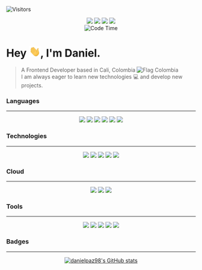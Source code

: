 ![Visitors](https://api.visitorbadge.io/api/visitors?path=danielpaz98&labelColor=%2334495e&countColor=%2344b585&style=plastic)

<p align="center"> 
  <a href="https://www.twitter.com/dapaz_98" target="_blank" rel="noreferrer"><img src="https://img.shields.io/badge/Twitter-1DA1F2?style=for-the-badge&logo=twitter&logoColor=white&style=plastic" width="70" /></a>
  <a href="https://www.linkedin.com/in/danielpaz98" target="_blank" rel="noreferrer"><img src="https://img.shields.io/badge/LinkedIn-0077B5?style=for-the-badge&logo=linkedin&logoColor=white&style=plastic" width="78" /></a>
  <a href="mailto:alexdaniel-1998@outlook.com" target="_blank" rel="noreferrer"><img src="https://img.shields.io/badge/Microsoft_Outlook-0078D4?style=for-the-badge&logo=microsoft-outlook&logoColor=white&style=plastic" width="130" /></a>
  <a href="https://www.stackoverflow.com/users/19099288/daniel-alexander-paz" target="_blank" rel="noreferrer"><img src="https://img.shields.io/badge/-Stackoverflow-FE7A16?style=for-the-badge&logo=stack-overflow&logoColor=white&style=plastic" width="112" /></a>

  <br>
  <img alt="Code Time" src="https://wakatime.com/badge/user/49a60900-ce3f-4fc0-8af7-96d5d8a4b6d6.svg" />
</p>

Hey <img src="https://raw.githubusercontent.com/danielpaz98/danielpaz98/master/wave.gif" width="30">, I'm Daniel.
=======================
> <p> A Frontend Developer based in Cali, Colombia <img src="https://camo.githubusercontent.com/5ddfd237294b9f5ee4b4509e9d3fc5a14c0852acb492cf98fce130b485ee0393/68747470733a2f2f75706c6f61642e77696b696d656469612e6f72672f77696b6970656469612f636f6d6d6f6e732f322f32312f466c61675f6f665f436f6c6f6d6269612e737667" width="16" height="12" alt="Flag Colombia" /> <br />
> I am always eager to learn new technologies 💻 and develop new projects. </p>

### Languages
- - - -
 <p align="center">
    <img src="https://img.shields.io/badge/JavaScript-323330?style=for-the-badge&logo=javascript&logoColor=F7DF1E" />
    <img src="https://img.shields.io/badge/TypeScript-007ACC?style=for-the-badge&logo=typescript&logoColor=white" />
    <img src="https://img.shields.io/badge/TypeScript-007ACC?style=for-the-badge&logo=typescript&logoColor=white" />
    <img src="https://img.shields.io/badge/CSS3-1572B6?style=for-the-badge&logo=css3&logoColor=white" />
    <img src="https://img.shields.io/badge/Scss-CC6699?style=for-the-badge&logo=sass&logoColor=white" />
    <img src="https://img.shields.io/badge/HTML5-E34F26?style=for-the-badge&logo=html5&logoColor=white" />
 </p>
 
### Technologies
- - - -
 <p align="center">
    <img src="https://img.shields.io/badge/Vue.js-35495E?style=for-the-badge&logo=vuedotjs&logoColor=4FC08D" />
		<img src="https://img.shields.io/badge/nuxt.js-00C58E?style=for-the-badge&logo=nuxtdotjs&logoColor=white" />
    <img src="https://img.shields.io/badge/React-20232A?style=for-the-badge&logo=react&logoColor=61DAFB" />
		<img src="https://img.shields.io/badge/next.js-000000?style=for-the-badge&logo=nextdotjs&logoColor=white" />
    <img src="https://img.shields.io/badge/Git-F05032?style=for-the-badge&logo=git&logoColor=white" />
 </p>
 
### Cloud
- - - -
 <p align="center">
    <img src="https://img.shields.io/badge/firebase-ffca28?style=for-the-badge&logo=firebase&logoColor=black" />
		<img src="https://img.shields.io/badge/Netlify-00C7B7?style=for-the-badge&logo=netlify&logoColor=white" />
    <img src="https://img.shields.io/badge/Vercel-000000?style=for-the-badge&logo=vercel&logoColor=white" />
 </p>
 
### Tools
- - - -
 <p align="center">
    <img src="https://img.shields.io/badge/GitHub-100000?style=for-the-badge&logo=github&logoColor=white" />
		<img src="https://img.shields.io/badge/GitLab-330F63?style=for-the-badge&logo=gitlab&logoColor=white" />
    <img src="https://img.shields.io/badge/Visual_Studio_Code-0078D4?style=for-the-badge&logo=visual%20studio%20code&logoColor=white" />
    <img src="https://img.shields.io/badge/Trello-0052CC?style=for-the-badge&logo=trello&logoColor=white" />
    <img src="https://img.shields.io/badge/Slack-4A154B?style=for-the-badge&logo=slack&logoColor=white" />
 </p>

### Badges
- - - -
 <p align="center">
    <a href="http://www.github.com/danielpaz98"><img src="https://github-readme-stats.vercel.app/api?username=danielpaz98&show_icons=true&hide=&count_private=true&title_color=44b585&text_color=f2f2f2&icon_color=44b585&bg_color=34495e&hide_border=true&show_icons=true" alt="danielpaz98's GitHub stats" /></a>
 </p>
